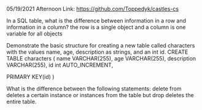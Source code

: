 05/19/2021
Afternoon Link: https://github.com/Toppedyk/castles-cs

In a SQL table, what is the difference between information in a row and information in a column?
the row is a single object and a column is one variable for all objects

Demonstrate the basic structure for creating a new table called characters with the values name, age, description as strings, and an int id.
CREATE TABLE characters (
  name VARCHAR(255),
  age VARCHAR(255),
  description VARCHAR(255),
  id int AUTO_INCREMENT,


PRIMARY KEY(id)
)

What is the difference between the following statements:
delete from deletes a certain instance or instances from the table but drop deletes the entire table. 